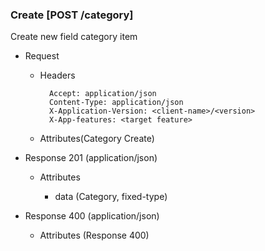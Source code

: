 ### Create [POST /category]

Create new field category item

+ Request
    + Headers

            Accept: application/json
            Content-Type: application/json
            X-Application-Version: <client-name>/<version>
            X-App-features: <target feature>
          
    + Attributes(Category Create)

+ Response 201 (application/json)

    + Attributes
        
        + data (Category, fixed-type)
    
+ Response 400 (application/json)
              
    + Attributes (Response 400)

<!-- include(../error_responses.md) -->
